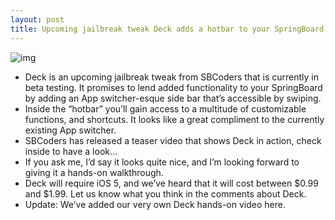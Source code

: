 ```yaml
---
layout: post
title: Upcoming jailbreak tweak Deck adds a hotbar to your SpringBoard
---
```

![img](http://media.idownloadblog.com/wp-content/uploads/2012/02/Deck-Screenshot.jpg)
* Deck is an upcoming jailbreak tweak from SBCoders that is currently in beta testing. It promises to lend added functionality to your SpringBoard by adding an App switcher-esque side bar that’s accessible by swiping.
* Inside the “hotbar” you’ll gain access to a multitude of customizable functions, and shortcuts. It looks like a great compliment to the currently existing App switcher.
* SBCoders has released a teaser video that shows Deck in action, check inside to have a look…
* If you ask me, I’d say it looks quite nice, and I’m looking forward to giving it a hands-on walkthrough.
* Deck will require iOS 5, and we’ve heard that it will cost between $0.99 and $1.99. Let us know what you think in the comments about Deck.
* Update: We’ve added our very own Deck hands-on video here.


